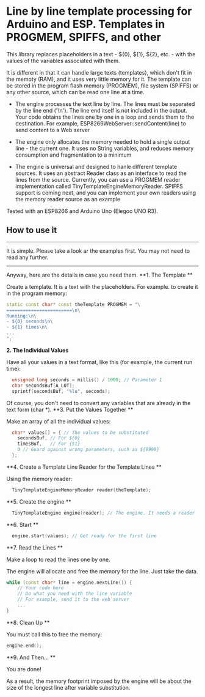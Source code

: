 # Line by line template processing for Arduino and ESP. Templates in PROGMEM, SPIFFS, and other

This library replaces placeholders in a text - ${0}, ${1}, ${2}, etc. - with the values of the variables associated with them.

It is different in that it can handle large texts (templates), which don't fit in the memoty (RAM), and it uses very little memory for it. The template can be stored in the program flash memory (PROGMEM), file system (SPIFFS) or any other source, which can be read one line at a time.

- The engine processes the text line by line. The lines must be separated by the line end ('\n'). The line end itself is not included in the output. Your code obtains the lines one by one in a loop and sends them to the destination. For example, ESP8266WebServer::sendContent(line) to send content to a Web server

- The engine only allocates the memory needed to hold a single output line - the current one. It uses no String variables, and reduces memory consumption and fragmentation to a minimum

- The engine is universal and designed to hanle different template sources. It uses an abstract Reader class as an interface to read the lines from the source. Currently, you can use a PROGMEM reader implementation called TinyTemplateEngineMemoryReader. SPIFFS support is coming next, and you can implement your own readers using the memory reader source as an example

Tested with an ESP8266 and Arduino Uno (Elegoo UNO R3).

## How to use it

---
It is simple. Please take a look ar the examples first. You may not need to read any further.

---


Anyway, here are the details in case you need them.
**1. The Template **

Create a template. It is a text with the placeholders. For example. to create it in the program memory:
```c++
static const char* const theTemplate PROGMEM = "\
========================\n\
Running:\n\
- ${0} seconds\n\
- ${1} times\n\
...
";
```
**2. The Individual Values**

Have all your values in a text format, like this (for example, the current run time):
```c++
  unsigned long seconds = millis() / 1000; // Parameter 1
  char secondsBuf[A_LOT];
  sprintf(secondsBuf, "%lu", seconds);
```

Of course, you don't need to convert any variables that are already in the text form (char *).
**3. Put the Values Together **

Make an array of all the individual values:
```c++
  char* values[] = { // The values to be substituted
    secondsBuf, // For ${0}
    timesBuf,   // For {$1}
    0 // Guard against wrong parameters, such as ${9999}
  };
```
**4. Create a Template Line Reader for the Template Lines **

Using the memory reader:
```c++
  TinyTemplateEngineMemoryReader reader(theTemplate);
```
**5. Create the engine **

```c++
  TinyTemplateEngine engine(reader); // The engine. It needs a reader
```
**6. Start **

```c++
  engine.start(values); // Get ready for the first line
```
**7. Read the Lines **

Make a loop to read the lines one by one.

The engine will allocate and free the memory for the line. Just take the data.

```c++
while (const char* line = engine.nextLine()) {
    // Your code here
    // Do what you need with the line variable
    // For example, send it to the web server
    ...
}
```
**8. Clean Up **

You must call this to free the memory:
```c++
engine.end();
```
**9. And Then... **

You are done!


As a result, the memory footprint imposed by the engine will be about the size of the longest line after variable substitution.
